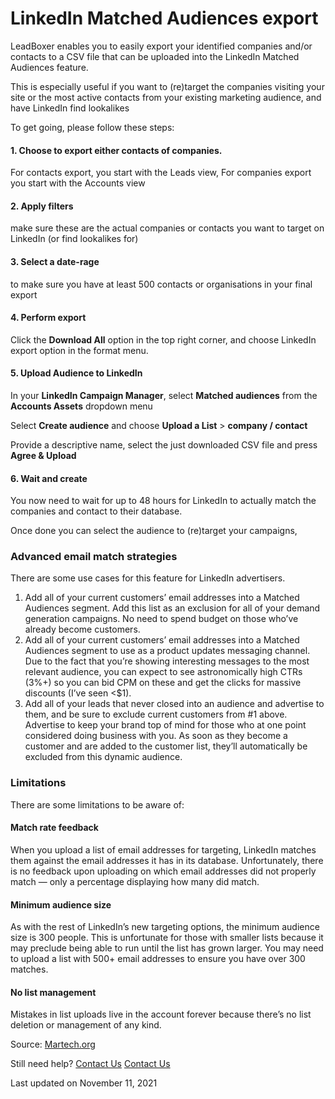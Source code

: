 # LinkedIn Matched Audiences export

LeadBoxer enables you to easily export your identified companies and/or contacts to a CSV file that can be uploaded into the LinkedIn Matched Audiences feature.

This is especially useful if you want to (re)target the companies visiting your site or the most active contacts from your existing marketing audience, and have LinkedIn find lookalikes

To get going, please follow these steps:

#### 1. Choose to export either contacts of companies.

For contacts export, you start with the Leads view, For companies export you start with the Accounts view

#### 2. Apply filters&#x20;

make sure these are the actual companies or contacts you want to target on LinkedIn (or find lookalikes for)

#### 3. Select a date-rage&#x20;

to make sure you have at least 500 contacts or organisations in your final export

#### 4. Perform export

Click the **Download All** option in the top right corner, and choose LinkedIn export option in the format menu.

#### 5. Upload Audience to LinkedIn

In your **LinkedIn Campaign Manager**, select **Matched audiences** from the **Accounts Assets** dropdown menu

Select **Create audience** and choose **Upload a List** > **company / contact**

Provide a descriptive name, select the just downloaded CSV file and press **Agree & Upload**

#### 6. Wait and create

You now need to wait for up to 48 hours for LinkedIn to actually match the companies and contact to their database.

Once done you can select the audience to (re)target your campaigns,&#x20;

### Advanced email match strategies

There are some use cases for this feature for LinkedIn advertisers.&#x20;

1. Add all of your current customers’ email addresses into a Matched Audiences segment. Add this list as an exclusion for all of your demand generation campaigns. No need to spend budget on those who’ve already become customers.
2. Add all of your current customers’ email addresses into a Matched Audiences segment to use as a product updates messaging channel. Due to the fact that you’re showing interesting messages to the most relevant audience, you can expect to see astronomically high CTRs (3%+) so you can bid CPM on these and get the clicks for massive discounts (I’ve seen <$1).
3. Add all of your leads that never closed into an audience and advertise to them, and be sure to exclude current customers from #1 above. Advertise to keep your brand top of mind for those who at one point considered doing business with you. As soon as they become a customer and are added to the customer list, they’ll automatically be excluded from this dynamic audience.

### Limitations

There are some limitations to be aware of:

#### Match rate feedback

When you upload a list of email addresses for targeting, LinkedIn matches them against the email addresses it has in its database. Unfortunately, there is no feedback upon uploading on which email addresses did not properly match — only a percentage displaying how many did match.

#### Minimum audience size

As with the rest of LinkedIn’s new targeting options, the minimum audience size is 300 people. This is unfortunate for those with smaller lists because it may preclude being able to run until the list has grown larger. You may need to upload a list with 500+ email addresses to ensure you have over 300 matches.

#### No list management

Mistakes in list uploads live in the account forever because there’s no list deletion or management of any kind.

Source: [Martech.org](https://martech.org/linkedins-new-matched-audiences-feature-just-blew-facebook-custom-audiences-water-b2b/)

Still need help? [Contact Us](broken-reference) [Contact Us](broken-reference)

Last updated on November 11, 2021
